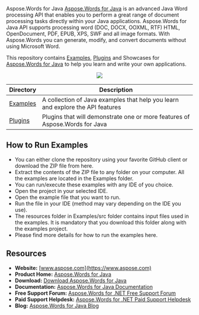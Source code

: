 Aspose.Words for Java
[Aspose.Words for Java](https://products.aspose.com/words/java) is an advanced Java Word processing API that enables you to perform a great range of document processing tasks directly within your Java applications. Aspose.Words for Java API supports processing word (DOC, DOCX, OOXML, RTF) HTML, OpenDocument, PDF, EPUB, XPS, SWF and all image formats. With Aspose.Words you can generate, modify, and convert documents without using Microsoft Word.

This repository contains [Examples](Examples), [Plugins](Plugins) and Showcases for [Aspose.Words for Java](https://products.aspose.com/words/java) to help you learn and write your own applications.

<p align="center">

  <a title="Download complete Aspose.Words for Java source code" href="https://github.com/aspose-words/Aspose.Words-for-Java/archive/master.zip">
	<img src="https://raw.github.com/AsposeExamples/java-examples-dashboard/master/images/downloadZip-Button-Large.png" />
  </a>
</p>

Directory | Description
--------- | -----------
[Examples](Examples)  | A collection of Java examples that help you learn and explore the API features
[Plugins](Plugins)  | Plugins that will demonstrate one or more features of Aspose.Words for Java

## How to Run Examples
<ul>
	<li>You can either clone the repository using your favorite GitHub client or download the ZIP file from here.</li>
	<li>Extract the contents of the ZIP file to any folder on your computer. All the examples are located in the Examples folder.</li>
	<li>You can run/execute these examples with any IDE of you choice.</li>
	<li>Open the project in your selected IDE.
</li>
	<li>Open the example file that you want to run.</li>
	<li>Run the file in your IDE (method may vary depending on the IDE you use).
</li>
	<li>The resources folder in Examples/src folder contains input files used in the examples. It is mandatory that you download this folder along with the examples project.</li>
	<li>Please find more details for how to run the examples here.</li>
</ul>

## Resources

+ **Website:** [www.aspose.com](https://www.aspose.com)
+ **Product Home:** [Aspose.Words for Java](https://products.aspose.com/words/java)
+ **Download:** [Download Aspose.Words for Java](https://repository.aspose.com/repo/com/aspose/aspose-words/)
+ **Documentation:** [Aspose.Words for Java Documentation](https://docs.aspose.com//display/wordsjava/Home)
+ **Free Support Forum:** [Aspose.Words for .NET Free Support Forum](https://forum.aspose.com/c/words)
+ **Paid Support Helpdesk:** [Aspose.Words for .NET Paid Support Helpdesk](https://helpdesk.aspose.com/)
+ **Blog:** [Aspose.Words for Java Blog](https://blog.aspose.com/category/aspose-products/aspose-words-product-family/)
